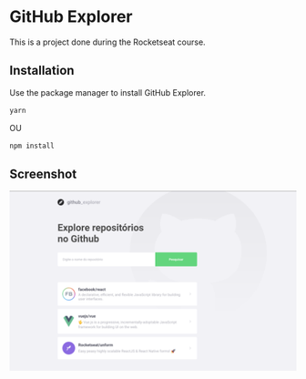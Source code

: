 # GitHub Explorer

This is a project done during the Rocketseat course.

## Installation

Use the package manager to install GitHub Explorer.

```bash
yarn
```

OU

```bash
npm install
```

## Screenshot

![](https://raw.githubusercontent.com/darlanthiago/github_explorer/master/src/assets/img/screenshot.png)
